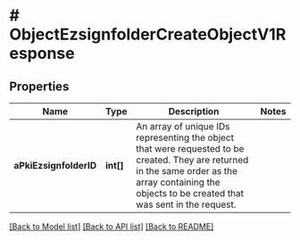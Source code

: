 # # ObjectEzsignfolderCreateObjectV1Response

## Properties

Name | Type | Description | Notes
------------ | ------------- | ------------- | -------------
**aPkiEzsignfolderID** | **int[]** | An array of unique IDs representing the object that were requested to be created.  They are returned in the same order as the array containing the objects to be created that was sent in the request. | 

[[Back to Model list]](../../README.md#documentation-for-models) [[Back to API list]](../../README.md#documentation-for-api-endpoints) [[Back to README]](../../README.md)


